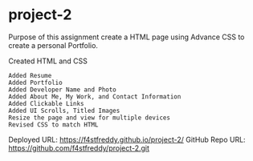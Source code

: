 # project-2

Purpose of this assignment create a HTML page using Advance CSS to create a personal Portfolio. 

Created HTML and CSS

    Added Resume
    Added Portfolio
    Added Developer Name and Photo
    Added About Me, My Work, and Contact Information
    Added Clickable Links
    Added UI Scrolls, Titled Images 
    Resize the page and view for multiple devices
    Revised CSS to match HTML

Deployed URL: https://f4stfreddy.github.io/project-2/ GitHub Repo URL: https://github.com/f4stfreddy/project-2.git
